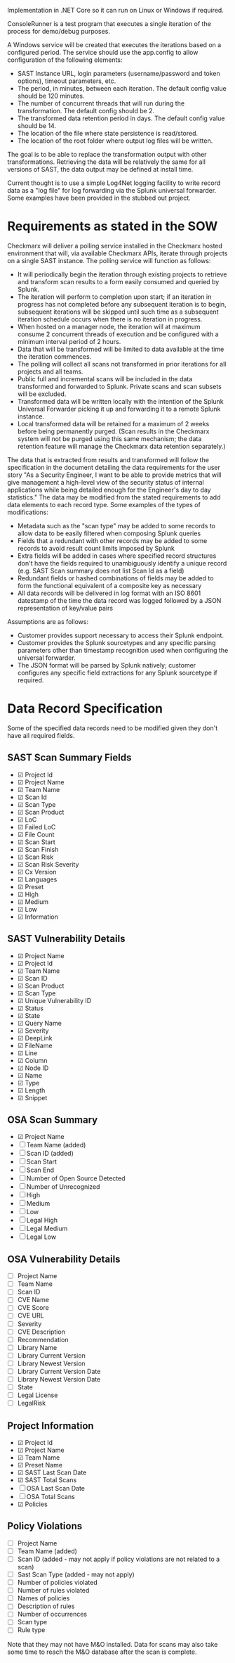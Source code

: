 Implementation in .NET Core so it can run on Linux or Windows if required.

ConsoleRunner is a test program that executes a single iteration of the process for demo/debug purposes.

A Windows service will be created that executes the iterations based on a configured period.  The service should use the app.config
to allow configuration of the following elements:
* SAST Instance URL, login parameters (username/password and token options), timeout parameters, etc.
* The period, in minutes, between each iteration.  The default config value should be 120 minutes.
* The number of concurrent threads that will run during the transformation.  The default config should be 2.
* The transformed data retention period in days.  The default config value should be 14.
* The location of the file where state persistence is read/stored.
* The location of the root folder where output log files will be written.

The goal is to be able to replace the transformation output with other transformations.  Retrieving the data will be
relatively the same for all versions of SAST, the data output may be defined at install time.

Current thought is to use a simple Log4Net logging facility to write record data as a "log file" for log forwarding via 
the Splunk universal forwarder.  Some examples have been provided in the stubbed out project.


# Requirements as stated in the SOW

Checkmarx will deliver a polling service installed in the Checkmarx hosted environment that will, via available Checkmarx APIs, 
iterate through projects on a single SAST instance.  The polling service will function as follows:
* It will periodically begin the iteration through existing projects to retrieve and transform scan results to a form easily consumed and queried by Splunk.
* The iteration will perform to completion upon start; if an iteration in progress has not completed before any subsequent iteration is to begin, subsequent iterations will be skipped until such time as a subsequent iteration schedule occurs when there is no iteration in progress.
* When hosted on a manager node, the iteration will at maximum consume 2 concurrent threads of execution and be configured with a minimum interval period of 2 hours.
* Data that will be transformed will be limited to data available at the time the iteration commences.
* The polling will collect all scans not transformed in prior iterations for all projects and all teams. 
* Public full and incremental scans will be included in the data transformed and forwarded to Splunk.  Private scans and scan subsets will be excluded.
* Transformed data will be written locally with the intention of the Splunk Universal Forwarder picking it up and forwarding it to a remote Splunk instance.
* Local transformed data will be retained for a maximum of 2 weeks before being permanently purged.  (Scan results in the Checkmarx system will not be purged using this same mechanism; the data retention feature will manage the Checkmarx data retention separately.)

The data that is extracted from results and transformed will follow the specification in the document detailing the data requirements for the user story "As a Security Engineer, I want to be able to provide metrics that will give management a high-level view of the security status of internal applications while being detailed enough for the Engineer's day to day statistics."  The data may be modified from the stated requirements to add data elements to each record type.  Some examples of the types of modifications:
* Metadata such as the "scan type" may be added to some records to allow data to be easily filtered when composing Splunk queries
* Fields that a redundant with other records may be added to some records to avoid result count limits imposed by Splunk
* Extra fields will be added in cases where specified record structures don't have the fields required to unambiguously identify a unique record (e.g. SAST Scan summary does not list Scan Id as a field)
* Redundant fields or hashed combinations of fields may be added to form the functional equivalent of a composite key as necessary
* All data records will be delivered in log format with an ISO 8601 datestamp of the time the data record was logged followed by a JSON representation of key/value pairs

Assumptions are as follows:
* Customer provides support necessary to access their Splunk endpoint.
* Customer provides the Splunk sourcetypes and any specific parsing parameters other than timestamp recognition used when configuring the universal forwarder.
* The JSON format will be parsed by Splunk natively; customer configures any specific field extractions for any Splunk sourcetype if required.



# Data Record Specification

Some of the specified data records need to be modified given they don't have all required fields.

## SAST Scan Summary Fields

* &#9745; Project Id
* &#9745; Project Name
* &#9745; Team Name
* &#9745; Scan Id
* &#9745; Scan Type
* &#9745; Scan Product
* &#9745; LoC
* &#9745; Failed LoC
* &#9745; File Count
* &#9745; Scan Start
* &#9745; Scan Finish
* &#9745; Scan Risk
* &#9745; Scan Risk Severity
* &#9745; Cx Version
* &#9745; Languages
* &#9745; Preset
* &#9745; High
* &#9745; Medium
* &#9745; Low
* &#9745; Information

## SAST Vulnerability Details

* &#9745; Project Name
* &#9745; Project Id
* &#9745; Team Name
* &#9745; Scan ID
* &#9745; Scan Product
* &#9745; Scan Type
* &#9745; Unique Vulnerability ID
* &#9745; Status
* &#9745; State
* &#9745; Query Name
* &#9745; Severity
* &#9745; DeepLink
* &#9745; FileName
* &#9745; Line
* &#9745; Column
* &#9745; Node ID
* &#9745; Name
* &#9745; Type
* &#9745; Length
* &#9745; Snippet

## OSA Scan Summary

* &#9745; Project Name
* &#9744; Team Name (added)
* &#9744; Scan ID (added)
* &#9744; Scan Start
* &#9744; Scan End
* &#9744; Number of Open Source Detected
* &#9744; Number of Unrecognized
* &#9744; High
* &#9744; Medium
* &#9744; Low
* &#9744; Legal High
* &#9744; Legal Medium
* &#9744; Legal Low


## OSA Vulnerability Details

* &#9744; Project Name
* &#9744; Team Name
* &#9744; Scan ID 
* &#9744; CVE Name 
* &#9744; CVE Score 
* &#9744; CVE URL 
* &#9744; Severity 
* &#9744; CVE Description 
* &#9744; Recommendation 
* &#9744; Library Name 
* &#9744; Library Current Version 
* &#9744; Library Newest Version 
* &#9744; Library Current Version Date 
* &#9744; Library Newest Version Date 
* &#9744; State 
* &#9744; Legal License 
* &#9744; LegalRisk

## Project Information

* &#9745; Project Id
* &#9745; Project Name 
* &#9745; Team Name 
* &#9745; Preset Name 
* &#9745; SAST Last Scan Date
* &#9745; SAST Total Scans
* &#9744; OSA Last Scan Date
* &#9744; OSA Total Scans 
* &#9745; Policies

## Policy Violations

* &#9744; Project Name
* &#9744; Team Name (added)
* &#9744; Scan ID (added - may not apply if policy violations are not related to a scan)
* &#9744; Sast Scan Type (added - may not apply)
* &#9744; Number of policies violated 
* &#9744; Number of rules violated 
* &#9744; Names of policies 
* &#9744; Description of rules 
* &#9744; Number of occurrences 
* &#9744; Scan type 
* &#9744; Rule type

Note that they may not have M&O installed.  Data for scans may also take some time to reach the M&O database after the scan is complete.


